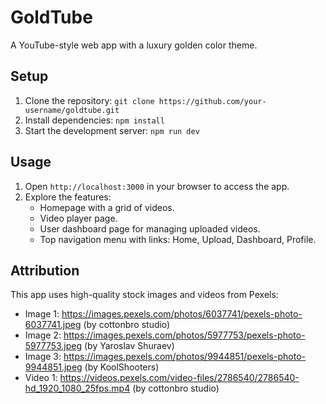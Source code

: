 # GoldTube

A YouTube-style web app with a luxury golden color theme.

## Setup

1. Clone the repository: `git clone https://github.com/your-username/goldtube.git`
2. Install dependencies: `npm install`
3. Start the development server: `npm run dev`

## Usage

1. Open `http://localhost:3000` in your browser to access the app.
2. Explore the features:
	* Homepage with a grid of videos.
	* Video player page.
	* User dashboard page for managing uploaded videos.
	* Top navigation menu with links: Home, Upload, Dashboard, Profile.

## Attribution

This app uses high-quality stock images and videos from Pexels:
* Image 1: https://images.pexels.com/photos/6037741/pexels-photo-6037741.jpeg (by cottonbro studio)
* Image 2: https://images.pexels.com/photos/5977753/pexels-photo-5977753.jpeg (by Yaroslav Shuraev)
* Image 3: https://images.pexels.com/photos/9944851/pexels-photo-9944851.jpeg (by KoolShooters)
* Video 1: https://videos.pexels.com/video-files/2786540/2786540-hd_1920_1080_25fps.mp4 (by cottonbro studio)